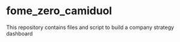 # fome_zero_camiduol
This repository contains files and script to build a company strategy dashboard
